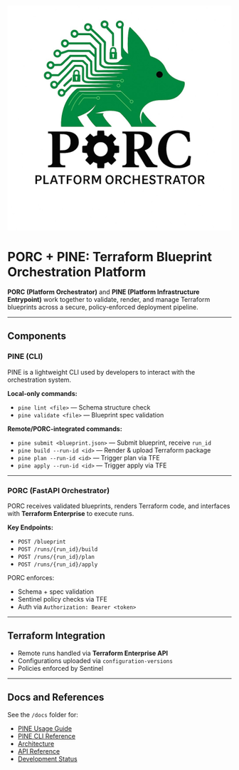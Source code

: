![PORC Logo](https://github.com/hyperfocus/porc/raw/main/logo.png)

# PORC + PINE: Terraform Blueprint Orchestration Platform

**PORC (Platform Orchestrator)** and **PINE (Platform Infrastructure Entrypoint)** work together to validate, render, and manage Terraform blueprints across a secure, policy-enforced deployment pipeline.

---

## Components

### PINE (CLI)
PINE is a lightweight CLI used by developers to interact with the orchestration system.

**Local-only commands:**
- `pine lint <file>` — Schema structure check
- `pine validate <file>` — Blueprint spec validation

**Remote/PORC-integrated commands:**
- `pine submit <blueprint.json>` — Submit blueprint, receive `run_id`
- `pine build --run-id <id>` — Render & upload Terraform package
- `pine plan --run-id <id>` — Trigger plan via TFE
- `pine apply --run-id <id>` — Trigger apply via TFE

---

### PORC (FastAPI Orchestrator)
PORC receives validated blueprints, renders Terraform code, and interfaces with **Terraform Enterprise** to execute runs.

**Key Endpoints:**
- `POST /blueprint`
- `POST /runs/{run_id}/build`
- `POST /runs/{run_id}/plan`
- `POST /runs/{run_id}/apply`

PORC enforces:
- Schema + spec validation
- Sentinel policy checks via TFE
- Auth via `Authorization: Bearer <token>`

---

## Terraform Integration

- Remote runs handled via **Terraform Enterprise API**
- Configurations uploaded via `configuration-versions`
- Policies enforced by Sentinel

---

## Docs and References

See the `/docs` folder for:
- [PINE Usage Guide](docs/PINE%20Usage%20Guide.md)
- [PINE CLI Reference](docs/PINE%20CLI%20Reference.md)
- [Architecture](https://github.com/hyperfocus/porc/blob/main/docs/Architecture.md)
- [API Reference](https://github.com/hyperfocus/porc/blob/main/docs/API.md)
- [Development Status](docs/Development%20Status.md)
